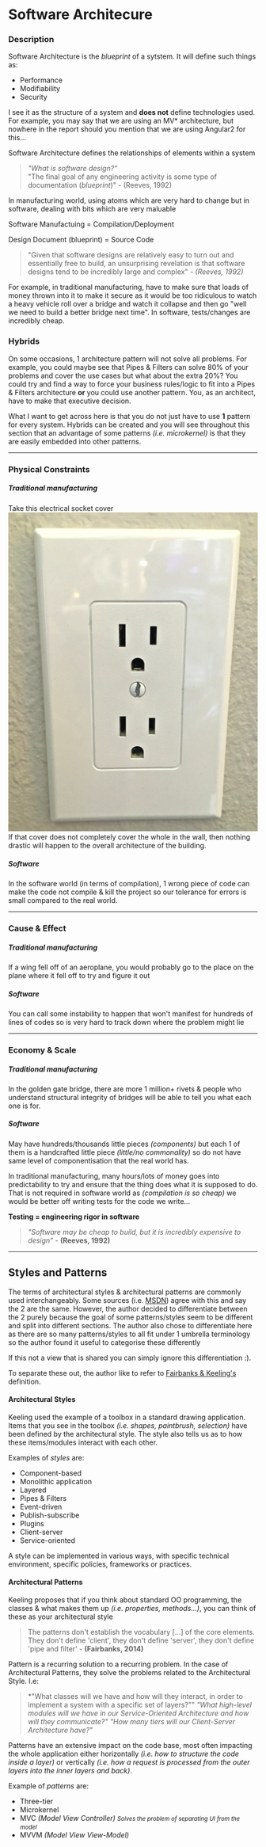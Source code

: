 # Software Architecure

### Description

Software Architecture is the *blueprint* of a sytstem. It will define such things as:

- Performance
- Modifiability
- Security

I see it as the structure of a system and **does not** define technologies used. For example, you may say that we are using an MV* architecture, but nowhere in the report should you mention that we are using Angular2 for this...

Software Architecture defines the relationships of elements within a system

> *"What is software design?"*<br>"The final goal of any engineering activity is some type of documentation (*blueprint*)" - (Reeves, 1992)

In manufacturing world, using atoms which are very hard to change but in software, dealing with bits which are very maluable

Software Manufactuing = Compilation/Deployment

Design Document (blueprint) = Source Code

> "Given that software designs are relatively easy to turn out and essentially free to build, an unsurprising revelation is that software designs tend to be incredibly large and complex" - *(Reeves, 1992)*

For example, in traditional manufacturing, have to make sure that loads of money thrown into it to make it secure as it would be too ridiculous to watch a heavy vehicle roll over a bridge and watch it collapse and then go "well we need to build a better bridge next time". In software, tests/changes are incredibly cheap.

### Hybrids

On some occasions, 1 architecture pattern will not solve all problems. For example, you could maybe see that Pipes & Filters can solve 80% of your problems and cover the use cases but what about the extra 20%? You could try and find a way to force your business rules/logic to fit into a Pipes & Filters architecture **or** you could use another pattern. You, as an architect, have to make that executive decision.

What I want to get across here is that you do not just have to use **1** pattern for every system. Hybrids can be created and you will see throughout this section that an advantage of some patterns *(i.e. microkernel)* is that they are easily embedded into other patterns.

***

### Physical Constraints

##### Traditional manufacturing

Take this electrical socket cover ![alt text](assets/electrical-socket-cover.jpg "Electrical socket Cover")<br>If that cover does not completely cover the whole in the wall, then nothing drastic will happen to the overall architecture of the building.

##### Software

In the software world (in terms of compilation), 1 wrong piece of code can make the code not compile & kill the project so our tolerance for errors is small compared to the real world.

***

### Cause & Effect

##### Traditional manufacturing

If a wing fell off of an aeroplane, you would probably go to the place on the plane where it fell off to try and figure it out

##### Software

You can call some instability to happen that won't manifest for hundreds of lines of codes so is very hard to track down where the problem might lie

***

### Economy & Scale

##### Traditional manufacturing

In the golden gate bridge, there are more 1 million+ rivets & people who understand structural integrity of bridges will be able to tell you what each one is for.

##### Software

May have hundreds/thousands little pieces *(components)* but each 1 of them is a handcrafted little piece *(little/no commonality)* so do not have same level of componentisation that the real world has.


In traditional manufacturing, many hours/lots of money goes into predictability to try and ensure that the thing does what it is supposed to do. That is not required in software world as *(compilation is so cheap)* we would be better off writing tests for the code we write...

**Testing = engineering rigor in software**

> *"Software may be cheap to build, but it is *incredibly* expensive to design"* - **(Reeves, 1992)**

***

## Styles and Patterns

The terms of architectural styles & architectural patterns are commonly used interchangeably. Some sources (i.e. [MSDN](https://msdn.microsoft.com/en-us/library/ee658117.aspx?ranMID=24542&ranEAID=TnL5HPStwNw&ranSiteID=TnL5HPStwNw-fOBnxMTYDA5TWBJ8EbAVNg&tduid=(4e04d907e9042f60fa8288fc649e7257)(256380)(2459594)(TnL5HPStwNw-fOBnxMTYDA5TWBJ8EbAVNg)())) agree with this and say the 2 are the same. However, the author decided to differentiate between the 2 purely because the goal of some patterns/styles seem to be different and split into different sections. The author also chose to differentiate here as there are so many patterns/styles to all fit under 1 umbrella terminology so the author found it useful to categorise these differently

If this not a view that is shared you can simply ignore this differentiation :).

To separate these out, the author like to refer to [Fairbanks & Keeling's](http://www.georgefairbanks.com/blog/architecture-patterns-vs-architectural-styles/) definition.

#### Architectural Styles

Keeling used the example of a toolbox in a standard drawing application. Items that you see in the toolbox *(i.e. shapes, paintbrush, selection)* have been defined by the architectural style. The style also tells us as to how these items/modules interact with each other.

Examples of *styles* are:

- Component-based
- Monolithic application
- Layered
- Pipes & Filters
- Event-driven
- Publish-subscribe
- Plugins
- Client-server
- Service-oriented

A style can be implemented in various ways, with specific technical environment, specific policies, frameworks or practices.


#### Architectural Patterns

Keeling proposes that if you think about standard OO programming, the classes & what makes them up *(i.e. properties, methods...)*, you can think of these as your architectural style

> The patterns don't establish the vocabulary [...] of the core elements. They don't define 'client', they don't define 'server', they don't define 'pipe and filter' - **(Fairbanks, 2014)**

Pattern is a recurring solution to a recurring problem. In the case of Architectural Patterns, they solve the problems related to the Architectural Style. I.e:

> *"What classes will we have and how will they interact, in order to implement a system with a specific set of layers?""
> *"What high-level modules will we have in our Service-Oriented Architecture and how will they communicate?"*
> *"How many tiers will our Client-Server Architecture have?"*

Patterns have an extensive impact on the code base, most often impacting the whole application either horizontally *(i.e. how to structure the code inside a layer)* or vertically *(i.e. how a request is processed from the outer layers into the inner layers and back)*.

Example of *patterns* are:

- Three-tier
- Microkernel
- MVC *(Model View Controller)*
  <small><i>Solves the problem of separating UI from the model</i></small>
- MVVM *(Model View View-Model)*
